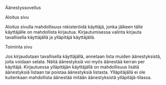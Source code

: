 Äänestyssovellus

Aloitus sivu

Aloitus sivulla mahdollisuus rekisteröidä käyttäjä, jonka jälkeen tälle käyttäjälle on mahdollista kirjautua.
Kirjautumisessa valinta kirjauta tavallisella käyttäjällä ja ylläpitäjä käyttäjällä.

Toiminta sivu

Jos kirjaudutaan tavallisella käyttäjällä, annetaan lista muiden äänestyksistä, joita voidaan selata. Näitä äänestyksiä voi myös äänestää kerran per käyttäjä.
Kirjautuessa ylläpitäjän käyttäjällä on mahdollisuus lisätä äänestyksiä listaan tai poistaa äänestyksiä listasta. Ylläpitäjällä ei ole kuitenkaan mahdollista äänestää mitään äänestyksistä ylläpitäjä-tilassa.